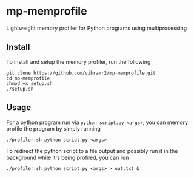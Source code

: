 # mp-memprofile
Lightweight memory profiler for Python programs using multiprocessing
## Install
To install and setup the memory profiler, run the following
```
git clone https://github.com/vikramr2/mp-memprofile.git
cd mp-memprofile
chmod +x setup.sh
./setup.sh
```
## Usage
For a python program run via `python script.py <args>`, you can memory profile the program by simply running
```
./profiler.sh python script.py <args>
```
To redirect the python script to a file output and possibly run it in the background while it's being profiled, you can run
```
./profiler.sh python script.py <args> > out.txt &
```
